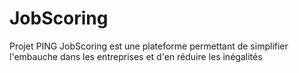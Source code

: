 
# JobScoring
Projet PING
JobScoring est une plateforme permettant de simplifier l'embauche dans les entreprises et d'en réduire les inégalités
